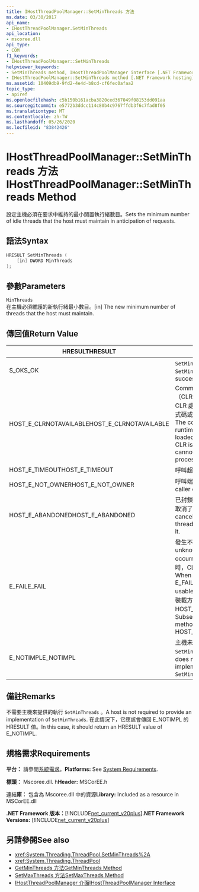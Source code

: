 ```yaml
---
title: IHostThreadPoolManager::SetMinThreads 方法
ms.date: 03/30/2017
api_name:
- IHostThreadPoolManager.SetMinThreads
api_location:
- mscoree.dll
api_type:
- COM
f1_keywords:
- IHostThreadPoolManager::SetMinThreads
helpviewer_keywords:
- SetMinThreads method, IHostThreadPoolManager interface [.NET Framework hosting]
- IHostThreadPoolManager::SetMinThreads method [.NET Framework hosting]
ms.assetid: 10409db9-9fd2-4e4d-b8cd-cf6fec0afaa2
topic_type:
- apiref
ms.openlocfilehash: c5b150b161acba3820ced367049f08153dd091aa
ms.sourcegitcommit: e5772b3ddcc114c80b4c9767ffdb3f6c7fad8f05
ms.translationtype: MT
ms.contentlocale: zh-TW
ms.lasthandoff: 05/26/2020
ms.locfileid: "83842426"
---
```

# <a name="ihostthreadpoolmanagersetminthreads-method"></a><span data-ttu-id="be483-102">IHostThreadPoolManager::SetMinThreads 方法</span><span class="sxs-lookup"><span data-stu-id="be483-102">IHostThreadPoolManager::SetMinThreads Method</span></span>
<span data-ttu-id="be483-103">設定主機必須在要求中維持的最小閒置執行緒數目。</span><span class="sxs-lookup"><span data-stu-id="be483-103">Sets the minimum number of idle threads that the host must maintain in anticipation of requests.</span></span>  
  
## <a name="syntax"></a><span data-ttu-id="be483-104">語法</span><span class="sxs-lookup"><span data-stu-id="be483-104">Syntax</span></span>  
  
```cpp  
HRESULT SetMinThreads (  
    [in] DWORD MinThreads  
);  
```  
  
## <a name="parameters"></a><span data-ttu-id="be483-105">參數</span><span class="sxs-lookup"><span data-stu-id="be483-105">Parameters</span></span>  
 `MinThreads`  
 <span data-ttu-id="be483-106">在主機必須維護的新執行緒最小數目。</span><span class="sxs-lookup"><span data-stu-id="be483-106">[in] The new minimum number of threads that the host must maintain.</span></span>  
  
## <a name="return-value"></a><span data-ttu-id="be483-107">傳回值</span><span class="sxs-lookup"><span data-stu-id="be483-107">Return Value</span></span>  
  
|<span data-ttu-id="be483-108">HRESULT</span><span class="sxs-lookup"><span data-stu-id="be483-108">HRESULT</span></span>|<span data-ttu-id="be483-109">描述</span><span class="sxs-lookup"><span data-stu-id="be483-109">Description</span></span>|  
|-------------|-----------------|  
|<span data-ttu-id="be483-110">S_OK</span><span class="sxs-lookup"><span data-stu-id="be483-110">S_OK</span></span>|<span data-ttu-id="be483-111">`SetMinThreads`已成功傳回。</span><span class="sxs-lookup"><span data-stu-id="be483-111">`SetMinThreads` returned successfully.</span></span>|  
|<span data-ttu-id="be483-112">HOST_E_CLRNOTAVAILABLE</span><span class="sxs-lookup"><span data-stu-id="be483-112">HOST_E_CLRNOTAVAILABLE</span></span>|<span data-ttu-id="be483-113">Common language runtime （CLR）尚未載入進程中，或 CLR 處於無法執行 managed 程式碼或成功處理呼叫的狀態。</span><span class="sxs-lookup"><span data-stu-id="be483-113">The common language runtime (CLR) has not been loaded into a process, or the CLR is in a state in which it cannot run managed code or process the call successfully.</span></span>|  
|<span data-ttu-id="be483-114">HOST_E_TIMEOUT</span><span class="sxs-lookup"><span data-stu-id="be483-114">HOST_E_TIMEOUT</span></span>|<span data-ttu-id="be483-115">呼叫超時。</span><span class="sxs-lookup"><span data-stu-id="be483-115">The call timed out.</span></span>|  
|<span data-ttu-id="be483-116">HOST_E_NOT_OWNER</span><span class="sxs-lookup"><span data-stu-id="be483-116">HOST_E_NOT_OWNER</span></span>|<span data-ttu-id="be483-117">呼叫端沒有擁有鎖定。</span><span class="sxs-lookup"><span data-stu-id="be483-117">The caller does not own the lock.</span></span>|  
|<span data-ttu-id="be483-118">HOST_E_ABANDONED</span><span class="sxs-lookup"><span data-stu-id="be483-118">HOST_E_ABANDONED</span></span>|<span data-ttu-id="be483-119">已封鎖的執行緒或光纖在等候時取消了事件。</span><span class="sxs-lookup"><span data-stu-id="be483-119">An event was canceled while a blocked thread or fiber was waiting on it.</span></span>|  
|<span data-ttu-id="be483-120">E_FAIL</span><span class="sxs-lookup"><span data-stu-id="be483-120">E_FAIL</span></span>|<span data-ttu-id="be483-121">發生不明的嚴重失敗。</span><span class="sxs-lookup"><span data-stu-id="be483-121">An unknown catastrophic failure occurred.</span></span> <span data-ttu-id="be483-122">當方法傳回 E_FAIL 時，CLR 就無法在進程內使用。</span><span class="sxs-lookup"><span data-stu-id="be483-122">When a method returns E_FAIL, the CLR is no longer usable within the process.</span></span> <span data-ttu-id="be483-123">對裝載方法的後續呼叫會傳回 HOST_E_CLRNOTAVAILABLE。</span><span class="sxs-lookup"><span data-stu-id="be483-123">Subsequent calls to hosting methods return HOST_E_CLRNOTAVAILABLE.</span></span>|  
|<span data-ttu-id="be483-124">E_NOTIMPL</span><span class="sxs-lookup"><span data-stu-id="be483-124">E_NOTIMPL</span></span>|<span data-ttu-id="be483-125">主機未提供的執行 `SetMinThreads` 。</span><span class="sxs-lookup"><span data-stu-id="be483-125">The host does not provide an implementation of `SetMinThreads`.</span></span>|  
  
## <a name="remarks"></a><span data-ttu-id="be483-126">備註</span><span class="sxs-lookup"><span data-stu-id="be483-126">Remarks</span></span>  
 <span data-ttu-id="be483-127">不需要主機來提供的執行 `SetMinThreads` 。</span><span class="sxs-lookup"><span data-stu-id="be483-127">A host is not required to provide an implementation of `SetMinThreads`.</span></span> <span data-ttu-id="be483-128">在此情況下，它應該會傳回 E_NOTIMPL 的 HRESULT 值。</span><span class="sxs-lookup"><span data-stu-id="be483-128">In this case, it should return an HRESULT value of E_NOTIMPL.</span></span>  
  
## <a name="requirements"></a><span data-ttu-id="be483-129">規格需求</span><span class="sxs-lookup"><span data-stu-id="be483-129">Requirements</span></span>  
 <span data-ttu-id="be483-130">**平台：** 請參閱[系統需求](../../get-started/system-requirements.md)。</span><span class="sxs-lookup"><span data-stu-id="be483-130">**Platforms:** See [System Requirements](../../get-started/system-requirements.md).</span></span>  
  
 <span data-ttu-id="be483-131">**標頭：** Mscoree.dll. h</span><span class="sxs-lookup"><span data-stu-id="be483-131">**Header:** MSCorEE.h</span></span>  
  
 <span data-ttu-id="be483-132">連結**庫：** 包含為 Mscoree.dll 中的資源</span><span class="sxs-lookup"><span data-stu-id="be483-132">**Library:** Included as a resource in MSCorEE.dll</span></span>  
  
 <span data-ttu-id="be483-133">**.NET Framework 版本：**[!INCLUDE[net_current_v20plus](../../../../includes/net-current-v20plus-md.md)]</span><span class="sxs-lookup"><span data-stu-id="be483-133">**.NET Framework Versions:** [!INCLUDE[net_current_v20plus](../../../../includes/net-current-v20plus-md.md)]</span></span>  
  
## <a name="see-also"></a><span data-ttu-id="be483-134">另請參閱</span><span class="sxs-lookup"><span data-stu-id="be483-134">See also</span></span>

- <xref:System.Threading.ThreadPool.SetMinThreads%2A>
- <xref:System.Threading.ThreadPool>
- [<span data-ttu-id="be483-135">GetMinThreads 方法</span><span class="sxs-lookup"><span data-stu-id="be483-135">GetMinThreads Method</span></span>](ihostthreadpoolmanager-getminthreads-method.md)
- [<span data-ttu-id="be483-136">SetMaxThreads 方法</span><span class="sxs-lookup"><span data-stu-id="be483-136">SetMaxThreads Method</span></span>](ihostthreadpoolmanager-setmaxthreads-method.md)
- [<span data-ttu-id="be483-137">IHostThreadPoolManager 介面</span><span class="sxs-lookup"><span data-stu-id="be483-137">IHostThreadPoolManager Interface</span></span>](ihostthreadpoolmanager-interface.md)
